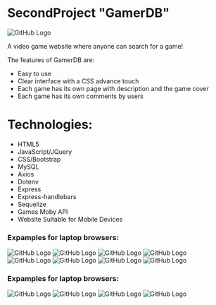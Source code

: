 # SecondProject "GamerDB"

![GitHub Logo](/public/css/1.png)


A video game website where anyone can search for a game!

The features of GamerDB are:

* Easy to use
* Clear interface with a CSS advance touch
* Each game has its own page with description and the game cover
* Each game has its own comments by users

# Technologies:
* HTML5
* JavaScript/JQuery
* CSS/Bootstrap
* MySQL
* Axios
* Dotenv
* Express
* Express-handlebars
* Sequelize
* Games Moby API
* Website Suitable for Mobile Devices

### Expamples for laptop browsers:
![GitHub Logo](/public/css/2.png)
![GitHub Logo](/public/css/3.png)
![GitHub Logo](/public/css/4.png)
![GitHub Logo](/public/css/5.png)
![GitHub Logo](/public/css/6.png)
![GitHub Logo](/public/css/7.png)
![GitHub Logo](/public/css/8.png)
![GitHub Logo](/public/css/9.png)

### Expamples for laptop browsers:

![GitHub Logo](/public/css/11.png)
![GitHub Logo](/public/css/22.png)
![GitHub Logo](/public/css/33.png)
![GitHub Logo](/public/css/44.png)

